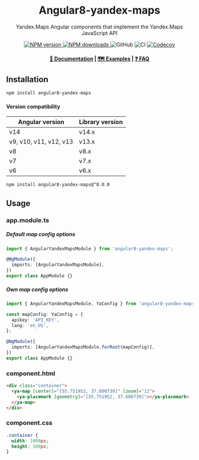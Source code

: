 <h1 align="center">Angular8-yandex-maps</h1>
<p align="center">Yandex.Maps Angular components that implement the Yandex.Maps JavaScript API</p>

<p align="center">
  <a href="https://www.npmjs.com/package/angular8-yandex-maps">
    <img src="https://img.shields.io/npm/v/angular8-yandex-maps" alt="NPM version">
  </a>

  <a href="https://www.npmjs.com/package/angular8-yandex-maps">
    <img src="https://img.shields.io/npm/dm/angular8-yandex-maps?color=blue" alt="NPM downloads">
  </a>

  <img alt="GitHub" src="https://img.shields.io/github/license/ddubrava/angular8-yandex-maps">

  <img src="https://img.shields.io/github/workflow/status/ddubrava/angular8-yandex-maps/CI/master" alt="CI">

  <a href="https://codecov.io/gh/ddubrava/angular8-yandex-maps">
    <img src="https://codecov.io/gh/ddubrava/angular8-yandex-maps/branch/master/graph/badge.svg?token=ZU50NBBBH6" alt="Codecov">
  </a>
</p>

<h4 align="center">
  <a href="https://ddubrava.github.io/angular8-yandex-maps">📄 Documentation</a> |
  <a href="https://ddubrava.github.io/angular8-yandex-maps/#/examples">🗺️ Examples</a> |
  <a href="https://ddubrava.github.io/angular8-yandex-maps/#/faq">❓ FAQ</a>
</h4>

## Installation

```bash
npm install angular8-yandex-maps
```

#### Version compatibility

| Angular version        | Library version |
| ---------------------- | --------------- |
| v14                    | v14.x           |
| v9, v10, v11, v12, v13 | v13.x           |
| v8                     | v8.x            |
| v7                     | v7.x            |
| v6                     | v6.x            |

```bash
npm install angular8-yandex-maps@^8.0.0
```

## Usage

### app.module.ts

##### Default map config options

```typescript
import { AngularYandexMapsModule } from 'angular8-yandex-maps';

@NgModule({
  imports: [AngularYandexMapsModule],
})
export class AppModule {}
```

##### Own map config options

```typescript
import { AngularYandexMapsModule, YaConfig } from 'angular8-yandex-maps';

const mapConfig: YaConfig = {
  apikey: 'API_KEY',
  lang: 'en_US',
};

@NgModule({
  imports: [AngularYandexMapsModule.forRoot(mapConfig)],
})
export class AppModule {}
```

### component.html

```html
<div class="container">
  <ya-map [center]="[55.751952, 37.600739]" [zoom]="12">
    <ya-placemark [geometry]="[55.751952, 37.600739]"></ya-placemark>
  </ya-map>
</div>
```

### component.css

```css
.container {
  width: 1000px;
  height: 500px;
}
```
